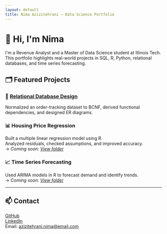 ```yaml
---
layout: default
title: Nima Azizitehrani – Data Science Portfolio
---
```


# 👋 Hi, I'm Nima

I'm a Revenue Analyst and a Master of Data Science student at Illinois Tech.  
This portfolio highlights real-world projects in SQL, R, Python, relational databases, and time series forecasting.

## 🗂️ Featured Projects

### 📘 [Relational Database Design](./Order-Normalization-Project/)
Normalized an order-tracking dataset to BCNF, derived functional dependencies, and designed ER diagrams.

### 📊 Housing Price Regression  
Built a multiple linear regression model using R.  
Analyzed residuals, checked assumptions, and improved accuracy.  
→ *Coming soon: [View folder](./Linear-Regression/)*

### 📈 Time Series Forecasting  
Used ARIMA models in R to forecast demand and identify trends.  
→ *Coming soon: [View folder](./Time-Series-Forecasting/)*


---

## 📫 Contact

[GitHub](https://github.com/nima-azizitehrani)  
[LinkedIn](https://www.linkedin.com/in/nima-azizitehrani)  
Email: azizitehrani.nima@email.com
